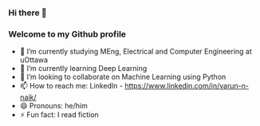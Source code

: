 ### Hi there 👋 
### Welcome to my Github profile

- 🔭 I’m currently studying MEng, Electrical and Computer Engineering at uOttawa
- 🌱 I’m currently learning Deep Learning 
- 👯 I’m looking to collaborate on Machine Learning using Python
- 📫 How to reach me: LinkedIn - https://www.linkedin.com/in/varun-n-naik/
- 😄 Pronouns: he/him
- ⚡ Fun fact: I read fiction

<!--
**Varun-Naik/Varun-Naik** is a ✨ _special_ ✨ repository because its `README.md` (this file) appears on your GitHub profile.

Here are some ideas to get you started:

- 🔭 I’m currently studying MEng, Electrical and Computer Engineerng at uOttawa
- 🌱 I’m currently learning Java programming 
- 👯 I’m looking to collaborate on Machine Learning using Python
- 🤔 I’m looking for help with ...
- 💬 Ask me about ...
- 📫 How to reach me: Linked in https://www.linkedin.com/in/varun-n-naik/
- 😄 Pronouns: he/him
- ⚡ Fun fact: I read fiction
-->
